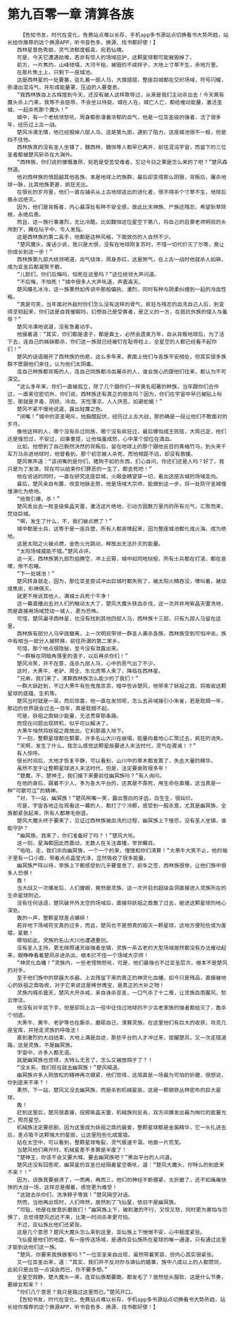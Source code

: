 # 第九百零一章 清算各族
        【告知书友，时代在变化，免费站点难以长存，手机app多书源站点切换看书大势所趋，站长给你推荐的这个换源APP，听书音色多、换源、找书都好使！】
       西林星景色秀丽，灵气浓郁度极高，宛若仙境。
       可是，今天它遭遇劫难，若非有惊人的场域庇护，这颗星球都可能被毁掉了。
       前方，一片焦灼，山峰倾塌，大河干枯，被毁的不成样子，大地上寸草不生，赤地万里。
       在那片焦土上，只剩下一座城池。
       这是西林星的一处要塞，驻扎着一部人马，大旗猎猎，整座巨城都在交织场域，符号闪耀，弥漫出混沌气，并形成能量罩，压迫的人要窒息。
       “我西林族自上古辉煌到今天，还没有被人这样欺辱过，从来是我们主动杀出去！今天竟有魔头杀上门来，我等不会屈辱，不会坐以待毙，城在人在，城亡人亡，都给催动能量，激活圣城，一起杀死那个魔头！”
       城中，有一个老统领怒吼，周身都弥漫着浓郁的血气，他是一位亚圣级的强者，活了很多年，经历过上古一战。
       楚风冷漠无情，他已经毁掉八部人马，这是第九部，遇到了阻力，这座城池很不一般，但是挡不住他。
       西林族真的没有圣人坐镇了，魏西林、魏恒等人都早已离开，前往混沌宇宙，而留下的三位圣者都被楚风斩杀在大渊外。
       “西林族，你们说的慷慨激昂，宛若是受苦受难者，忘记今日之果是怎么来的了吧？”楚风森然道。
       他对西林族的恨超越其他各族，本是地球上的族群，最后却变得那么阴狠，背叛后，屠杀地球一脉，比其他族更甚，疯狂无比。
       在很长的岁月里，他们一直在捕杀从上古地球逃出的进化者，恨不得杀个寸草不生，地球后裔永远绝灭。
       因为，他们是背叛者，内心最深处有种不安全感，故此比天神族、尸族还残忍，希望斩草除根，永绝后患。
       而且，这一族行事激烈，无比冷酷，比如魏恒这位星空下第八，将自己的启蒙老师明叔的头颅割下，腌在坛子中，令人发指。
       这是西林族的第二高手，他都是这种风格，下面效仿的人自然不少。
       “楚风魔头，废话少说，我只是大恨，没有在地球刚复苏时，不惜一切代价灭了尔等，竟让你成长到这一步！”
       西林族第九部大统领喝道，血气绕体，周身赤红，这是煞气，在上古一战时他就杀人如麻，成为亚圣后都凝聚不散。
       “儿郎们，你们后悔吗，怕死在这里吗？”这位统领大声问道。
       “不后悔，不怕死！”城中很多人大声吼道，声震高天。
       楚风瞳孔冰冷，这一族果然如传说中那般偏执、激烈，同时有种与阴柔纠缠到一起的冷血性格。
       “真是可笑，当年面对外敌时你们怎么没有这样的骨气，疯狂与残忍的血洗自己人后，到变得坚韧起来，你们这是自我催眠吗，幻想自己是受害者，是正义的一方，在抵抗外族的侵入与羞辱？”
       楚风冷漠地说道，没有急着动手。
       他接着道：“其实，你们都是渣子，都是粪土，必然会遗臭万年，自从背叛地球后，为了活下去，连自己的姊妹都杀，你们这一族就已经被钉在耻辱柱上，全星空的人都已经看不起你们！”
       楚风的话语揭开了西林族的伤疤，这么多年来，表面上他们与各族平安相处，但其实很多族群不愿跟他们来往，认为他们太阴毒。
       连自己种族都背叛的人，连自己同族都冷血屠杀的人，谁会放心的跟他们往来，都认为不可深交。
       “这么多年来，你们一直被孤立，除了几个跟你们一样臭名昭著的种族，当年跟你们合作过，一直来往密切外，你们说，西林族还有真正的朋友吗？因为，你们在宇宙中早已被贴上标签，那就是歹毒、阴损、冷血、天性薄凉，人人厌恶，如避蛇蝎！”
       楚风不紧不慢地说道，露出轻蔑之色。
       “闭嘴！”城中的亚圣喝斥，他胸膛起伏，经历过上古大战，那的确是一段让他们不敢面对的岁月。
       像他这样的人，哪个没有杀过同族，哪个没有疯狂过，最后哪怕成王败寇，大局已定，他们还是惶恐过，不安过，旧事重提，让他恼羞成怒，心中某个部位在滴血。
       比如，他想到了自己毅然决然的背叛后，留在地球上的那个跟他反目的青梅竹马，到头来千军万马杀进地球时，他曾看到，那个初恋被人杀死，而他相距不远，却没有救援。
       楚风寒声道：“该闭嘴的是你们，猪狗不如的东西，扪心自问，你还们还是人吗？好了，我只是为了发泄，现在可以结束你们罪恶的一生了，都去死吧！”
       他在说话的同时，一直在研究这座巨城，火眼金睛望穿一切，看出这座古城的场域走向。
       最后，楚风亲自布置，改变地脉走势，他是场域大宗师，能做到这一步，将一处防守圣城慢慢演化为绝地。
       “给我引爆，杀！”
       楚风丢出去一枚圣级紫晶天雷，激活这片绝地，引动方圆数万里内的所有元气，汇聚而来，焚烧巨城。
       “啊，发生了什么，不，我们被点燃了！”
       城中都是士兵，这等于是一座兵营，所有人都哀嚎起来，因为整座城池都化成火海，成为绝地。
       这是太阳之火被点燃，金色火光跳动，释放出无法扑灭的能量。
       “太阳场域威能不错。”楚风点评。
       这一天，西林族第九部烈焰腾空，冲上云霄，城中如同地狱般，所有士兵都在打滚，都在哀嚎，惨不忍睹。
       “下一处城池！”
       楚风转身就走，因为，那位亚圣尝试冲出巨城时都失败了，被太阳火精吞没，嚎叫着，被烧成焦炭，形神俱灭。
       就更不用说其他人，满城士兵死个干净！
       这一幕直播出去对人们的触动太大了，楚风大魔头铁血杀伐，这一次并非用紫晶天雷洗地，而是直接用场域焚烧一城人，更为恐怖。
       可惜，楚风遍寻西林星，也没有找到其他四部人马，西林族十三部，只有九部人马留在这里。
       西林族有部分人马早就撤离，上一次明叔带领一群圣人袭杀各族，西林族受到可怕冲击，族中有相当一部分人被转移，前往所谓的第二家乡。
       可惜，那个地点很隐秘，至今没有泄露出来。
       “一群躲在阴暗角落里的渣子，以后再杀你们！”
       楚风冷笑，并不在意，连杀九部人马，心中的恶气出了不少。
       这时，大黑牛、老驴、周全、东北虎等人来了，降临在西林星。
       “兄弟，我们来了，清算西林族怎么能少的了我们！”
       一群大妖赶到，不过大黑牛有些鬼鬼祟祟，暗中告诉楚风，他带来了妖祖之鼎，将吸收这颗星球的底蕴、生机等。
       楚风当时就是一呆，而后惊喜，他一直在发怵呢，怎么去异域接引小朱雀，若是耽搁一年，那边的世界就会过去一百年，真是耽搁不起。
       可是，妖祖之鼎缺少能量，无法贯穿那条路。
       而现在问题出现转机，似乎可以解决了。
       大黑牛悄然将妖祖之鼎放出，它刹那遁入地下。
       下一刻，整颗星球都在颤栗，许多名山大川在崩塌，能量向着地心汇聚过去，疯狂的消失。
       “天啊，发生了什么，我怎么感觉这颗星辰要进入末法时代，灵气在骤减！？”
       有人惊呼。
       很长时间后，大地才恢复平静，可以看到，山川中的草木都发蔫了，失去大量的精华。
       虽然不至于让整颗星球进入末法时代，但是，注定要衰败很多年！
       “楚魔，不，楚神王，我们接下来要前往幽冥族吗？”有人询问。
       在他的身后，跟着不少人，多为各大平台的，还真是不畏死，用生命在直播，这当真是一种“可歌可泣”的精神。
       “对，下一站，幽冥族！”楚风咧嘴一笑，露出雪白的牙齿，白生生，很灿烂。
       可是，宇宙各地正在观看这一幕的人，都打了个冷颤，感受到一股杀意，尤其是幽冥族，全族都紧张起来，所有人都寒毛倒竖。
       楚风大魔头终于要来了，见证过西林族被血洗的过程，幽冥族上下惶恐，没有圣人坐镇，谁能守护？
       “幽冥族，我来了，你们准备好了吗？！”楚风大吼。
       这一刻，星海都因此而震动，无数人在关注直播，举世瞩目。
       “哈哈，走，我们杀向幽冥族，一个一个的来，慢慢和你们清算！”大黑牛大笑不止，他的袖子里有一口小鼎，带着点点晶莹光泽，显然吸收了很多能量。
       幽冥族严阵以待，举族上下都感受到几乎要窒息了，前车之签，西林族很惨，让他们族中很多人恐惧！
       轰！
       当大战又一次爆发后，人们傻眼，竟然是灵族，这一次开启的超级虫洞直接进入灵族所在的生命星球附近。
       没有任何话语，楚风破开外太空的场域后，直接将妖祖之鼎轰了过去，砸进这颗星球的地心深处。
       轰的一声，整颗星球差点爆碎！
       若非地下场域符文真的过多，而且，楚风也不是想真的毁灭一颗星球，这地方便险些成为废墟，星骸！
       哪怕如此，灵族的名山大川也遭遇重创。
       没有圣人主持，更无映照诸天级强者坐镇，灵族一系古老的大型场域居然都没有办法催动起来，眼睁睁看着楚风杀进杀出，根本拦不住一个场域大宗师！
       “神灵化血幡！”灵族内，一些老怪物怒吼，可是，他们最强也不过亚圣层次，根本不是楚风的对手。
       至于他们族中的禁器大杀器，上古残留下来的真正的神灵化血幡，如今只是残品，直接被地心的妖祖之鼎吸收，对于它来说这是稀世瑰宝，是真正的大补之物！
       灵族内喊杀震天，楚风大开杀戒，亲自诛杀亚圣，一口气杀了十二尊，让灵族血雨腥风，愁云惨淡。
       他没有对平民下手，但是却将上古一役中征伐过地球的不少古老家族的强者都给灭了，轰杀个彻底。
       大黑牛、黄牛、老驴等也在厮杀，磨砺自己，清算灵族，在这里他们有巨大的收获，攻克几座宝库，并抢走灵族的呼吸法！
       直到激烈的大战结束，大地上满是血迹，那些平台的人才冲过来，提醒楚风，又一次走错道路，这是灵族，不是幽冥族。
       宇宙中，许多人都无语。
       就是幽冥族也觉得，太特么无言了，怎么又被放鸽子了？！
       “没关系，我们现在就去幽冥族！”楚风喊道。
       幽冥族许多人刚放松的精神再次绷紧，他们觉得，这简直是一场最为可怕的折磨，很想说，你到底来不来？！
       果然，下一站，楚风又没去幽冥族，而是杀到机械星辰，这是一颗钢铁丛林密布的巨大星球。
       轰！
       赶到这里后，楚风很直接，投掷紫晶天雷，机械族则反击，双方间爆发出最为绚烂的能量光芒，照亮星空。
       机械族注定要悲剧，因为这里成为妖祖之鼎的最爱，整颗星球都是金属精华，它一头扎进去后，差点吸干这颗强大的星辰，让这里险些化成废墟。
       站在太空中，可以看到，整颗星球龟裂，灵气极速干涸，地面一片荒芜。
       当楚风他们离开时，机械星差不多算是半废了！
       “楚神王，你该不会又要大喊，要去幽冥族吧？”黑血平台的人问道。
       楚风还没有回答呢，幽冥星的亚圣已经隔着星空嘶吼，道：“楚风大魔头，你特么的到底来不来？！”
       因为，该族真要崩溃了，一而再，再而三，他们的神经不断绷紧，太折磨了，还不如痛痛快快的大战一场，这样总是绷着，感觉更为难受！
       “这就去杀你们，洗净脖子等我！”楚风隔空对话。
       然而，当他再出现时，人们哗然，居然到了飞仙星，依旧不是幽冥族。
       “可耻，他是在故意折磨我们！”幽冥族上下，被刺激的不行，又惊又怒，同时更为害怕与恐惧了，总觉得楚风迟迟不来，比第一时间杀来更可怕。
       不过，亚仙族比他们还紧张。
       这是几个意思？楚风大魔头怎么来到这里，亚仙族上下惴惴不安，心中极度紧张。
       飞仙星是他们的地盘，有一座传送场域，是通向亚仙族所在星球的唯一通道，只有通过这里才能到达他们这一族。
       “楚风，你要来我族做客吗？”一位亚圣亲自出现，虽然带着笑容，但内心其实很紧张。
       又一位亚圣出来，道：“其实，我们并不反对你与谪仙的婚事，族中八成以上的人都赞同，此前只是出现一点误会而已，你不要多想。”
       全星空寂静，楚大魔头一来，连亚仙族都要跪，都发毛了？居然低头服软，这是什么节奏，要嫁女和亲？！
       “你们几个意思？我只是路过这里而已。”楚风开口。
       【告知书友，时代在变化，免费站点难以长存，手机app多书源站点切换看书大势所趋，站长给你推荐的这个换源APP，听书音色多、换源、找书都好使！】